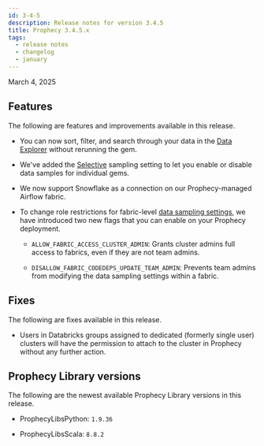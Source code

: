 ```yaml
---
id: 3-4-5
description: Release notes for version 3.4.5
title: Prophecy 3.4.5.x
tags:
  - release notes
  - changelog
  - january
---
```


March 4, 2025

## Features

The following are features and improvements available in this release.

- You can now sort, filter, and search through your data in the [Data Explorer](/engineers/data-explorer) without rerunning the gem.

- We've added the [Selective](/engineers/data-sampling#selective-sampling) sampling setting to let you enable or disable data samples for individual gems.

- We now support Snowflake as a connection on our Prophecy-managed Airflow fabric.

- To change role restrictions for fabric-level [data sampling settings](/engineers/execution), we have introduced two new flags that you can enable on your Prophecy deployment.

  - `ALLOW_FABRIC_ACCESS_CLUSTER_ADMIN`: Grants cluster admins full access to fabrics, even if they are not team admins.

  - `DISALLOW_FABRIC_CODEDEPS_UPDATE_TEAM_ADMIN`: Prevents team admins from modifying the data sampling settings within a fabric.

## Fixes

The following are fixes available in this release.

- Users in Databricks groups assigned to dedicated (formerly single user) clusters will have the permission to attach to the cluster in Prophecy without any further action.

## Prophecy Library versions

The following are the newest available Prophecy Library versions in this release.

- ProphecyLibsPython: `1.9.36`

- ProphecyLibsScala: `8.8.2`
